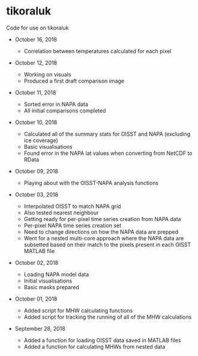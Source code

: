 # tikoraluk
Code for use on tikoraluk

* October 16, 2018
  * Correlation between temperatures calculated for each pixel

* October 12, 2018
  * Working on visuals
  * Produced a first draft comparison image

* October 11, 2018
  * Sorted error in NAPA data
  * All initial comparisons completed

* October 10, 2018
  * Calculated all of the summary stats for OISST and NAPA (excluding ice coverage)
  * Basic visualisations
  * Found error in the NAPA lat values when converting from NetCDF to RData

* October 09, 2018
  * Playing about with the OISST-NAPA analysis functions
  
* October 03, 2018
  * Interpolated OISST to match NAPA grid
  * Also tested nearest neighbour
  * Getting ready for per-pixel time series creation from NAPA data
  * Per-pixel NAPA time series creation set
  * Need to change directions on how the NAPA data are prepped
  * Went for a nested multi-core approach where the NAPA data are subsetted
    based on their match to the pixels present in each OISST MATLAB file

* October 02, 2018
  * Loading NAPA model data
  * Initial visualisations
  * Basic masks prepared
  
* October 01, 2018
  * Added script for MHW calculating functions
  * Added script for tracking the running of all of the MHW calculations

* September 28, 2018
  * Added a function for loading OISST data saved in MATLAB files
  * Added a function for calculating MHWs from nested data
  

